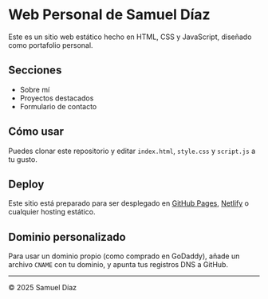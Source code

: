 # Web Personal de Samuel Díaz

Este es un sitio web estático hecho en HTML, CSS y JavaScript, diseñado como portafolio personal.

## Secciones
- Sobre mí
- Proyectos destacados
- Formulario de contacto

## Cómo usar
Puedes clonar este repositorio y editar `index.html`, `style.css` y `script.js` a tu gusto.

## Deploy
Este sitio está preparado para ser desplegado en [GitHub Pages](https://pages.github.com/), [Netlify](https://www.netlify.com/) o cualquier hosting estático.

## Dominio personalizado
Para usar un dominio propio (como comprado en GoDaddy), añade un archivo `CNAME` con tu dominio, y apunta tus registros DNS a GitHub.

---

© 2025 Samuel Díaz
